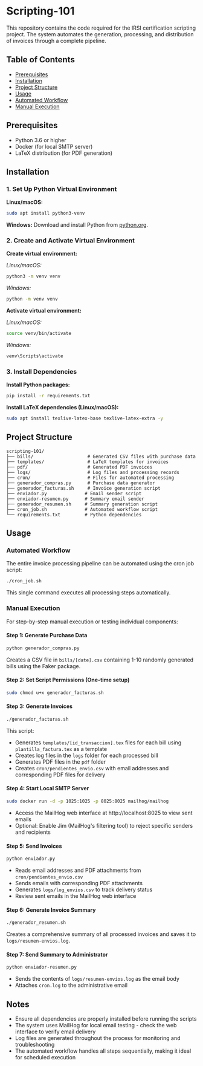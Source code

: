 # Scripting-101

This repository contains the code required for the IRSI certification scripting project. The system automates the generation, processing, and distribution of invoices through a complete pipeline.

## Table of Contents
- [Prerequisites](#prerequisites)
- [Installation](#installation)
- [Project Structure](#project-structure)
- [Usage](#usage)
- [Automated Workflow](#automated-workflow)
- [Manual Execution](#manual-execution)

## Prerequisites

- Python 3.6 or higher
- Docker (for local SMTP server)
- LaTeX distribution (for PDF generation)

## Installation

### 1. Set Up Python Virtual Environment

**Linux/macOS:**
```bash
sudo apt install python3-venv
```

**Windows:**
Download and install Python from [python.org](https://www.python.org/downloads/windows/).

### 2. Create and Activate Virtual Environment

**Create virtual environment:**

*Linux/macOS:*
```bash
python3 -m venv venv
```

*Windows:*
```bash
python -m venv venv
```

**Activate virtual environment:**

*Linux/macOS:*
```bash
source venv/bin/activate
```

*Windows:*
```bash
venv\Scripts\activate
```

### 3. Install Dependencies

**Install Python packages:**
```bash
pip install -r requirements.txt
```

**Install LaTeX dependencies (Linux/macOS):**
```bash
sudo apt install texlive-latex-base texlive-latex-extra -y
```

## Project Structure

```
scripting-101/
├── bills/                    # Generated CSV files with purchase data
├── templates/                # LaTeX templates for invoices
├── pdf/                      # Generated PDF invoices
├── logs/                     # Log files and processing records
├── cron/                     # Files for automated processing
├── generador_compras.py      # Purchase data generator
├── generador_facturas.sh     # Invoice generation script
├── enviador.py              # Email sender script
├── enviador-resumen.py      # Summary email sender
├── generador_resumen.sh     # Summary generation script
├── cron_job.sh              # Automated workflow script
└── requirements.txt         # Python dependencies
```

## Usage

### Automated Workflow

The entire invoice processing pipeline can be automated using the cron job script:

```bash
./cron_job.sh
```

This single command executes all processing steps automatically.

### Manual Execution

For step-by-step manual execution or testing individual components:

#### Step 1: Generate Purchase Data
```bash
python generador_compras.py
```
Creates a CSV file in `bills/[date].csv` containing 1-10 randomly generated bills using the Faker package.

#### Step 2: Set Script Permissions (One-time setup)
```bash
sudo chmod u+x generador_facturas.sh
```

#### Step 3: Generate Invoices
```bash
./generador_facturas.sh
```
This script:
- Generates `templates/[id_transaccion].tex` files for each bill using `plantilla_factura.tex` as a template
- Creates log files in the `logs` folder for each processed bill
- Generates PDF files in the `pdf` folder
- Creates `cron/pendientes_envio.csv` with email addresses and corresponding PDF files for delivery

#### Step 4: Start Local SMTP Server
```bash
sudo docker run -d -p 1025:1025 -p 8025:8025 mailhog/mailhog
```
- Access the MailHog web interface at http://localhost:8025 to view sent emails
- Optional: Enable Jim (MailHog's filtering tool) to reject specific senders and recipients

#### Step 5: Send Invoices
```bash
python enviador.py
```
- Reads email addresses and PDF attachments from `cron/pendientes_envio.csv`
- Sends emails with corresponding PDF attachments
- Generates `logs/log_envios.csv` to track delivery status
- Review sent emails in the MailHog web interface

#### Step 6: Generate Invoice Summary
```bash
./generador_resumen.sh
```
Creates a comprehensive summary of all processed invoices and saves it to `logs/resumen-envios.log`.

#### Step 7: Send Summary to Administrator
```bash
python enviador-resumen.py
```
- Sends the contents of `logs/resumen-envios.log` as the email body
- Attaches `cron.log` to the administrative email

## Notes

- Ensure all dependencies are properly installed before running the scripts
- The system uses MailHog for local email testing - check the web interface to verify email delivery
- Log files are generated throughout the process for monitoring and troubleshooting
- The automated workflow handles all steps sequentially, making it ideal for scheduled execution